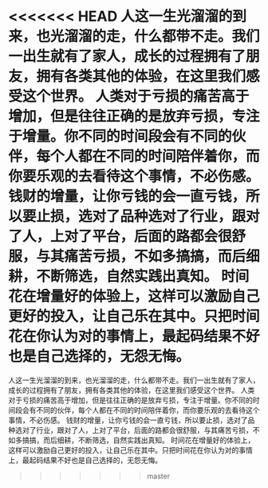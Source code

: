 <<<<<<< HEAD
人这一生光溜溜的到来，也光溜溜的走，什么都带不走。我们一出生就有了家人，成长的过程拥有了朋友，拥有各类其他的体验，在这里我们感受这个世界。
人类对于亏损的痛苦高于增加，但是往往正确的是放弃亏损，专注于增量。你不同的时间段会有不同的伙伴，每个人都在不同的时间陪伴着你，而你要乐观的去看待这个事情，不必伤感。
钱财的增量，让你亏钱的会一直亏钱，所以要止损，选对了品种选对了行业，跟对了人，上对了平台，后面的路都会很舒服，与其痛苦亏损，不如多搞搞，而后细耕，不断筛选，自然实践出真知。
时间花在增量好的体验上，这样可以激励自己更好的投入，让自己乐在其中。只把时间花在你认为对的事情上，最起码结果不好也是自己选择的，无怨无悔。
=======
人这一生光溜溜的到来，也光溜溜的走，什么都带不走。我们一出生就有了家人，成长的过程拥有了朋友，拥有各类其他的体验，在这里我们感受这个世界。
人类对于亏损的痛苦高于增加，但是往往正确的是放弃亏损，专注于增量。你不同的时间段会有不同的伙伴，每个人都在不同的时间陪伴着你，而你要乐观的去看待这个事情，不必伤感。
钱财的增量，让你亏钱的会一直亏钱，所以要止损，选对了品种选对了行业，跟对了人，上对了平台，后面的路都会很舒服，与其痛苦亏损，不如多搞搞，而后细耕，不断筛选，自然实践出真知。
时间花在增量好的体验上，这样可以激励自己更好的投入，让自己乐在其中。只把时间花在你认为对的事情上，最起码结果不好也是自己选择的，无怨无悔。
>>>>>>> master
